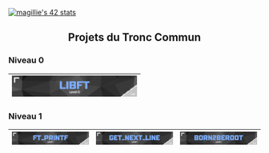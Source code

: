 
[![magillie's 42 stats](https://badge.mediaplus.ma/darkblue/magillie?1337Badge=off&UM6P=off)](https://github.com/oakoudad/badge42)
<h2 align="center">Projets du Tronc Commun</h2>

### Niveau 0
| <a href="https://github.com/MatthieuGillieron/libft"><img src="images/libft.png" alt="Libft" width="250" style="border: none;"></a> |
|:-----------------------------------:|

### Niveau 1
| [![Ft_printf](images/ft_printf.png)](https://github.com/MatthieuGillieron/ft_printf) | [![Get_Next_Line](images/gnl.png)](https://github.com/MatthieuGillieron/get_next_line) | [![Born2beroot](images/b2r.png)](https://github.com/MatthieuGillieron/born2beroot) |
|:-----------------------------------:|:--------------------------------------:|:---------------------------------------:|
